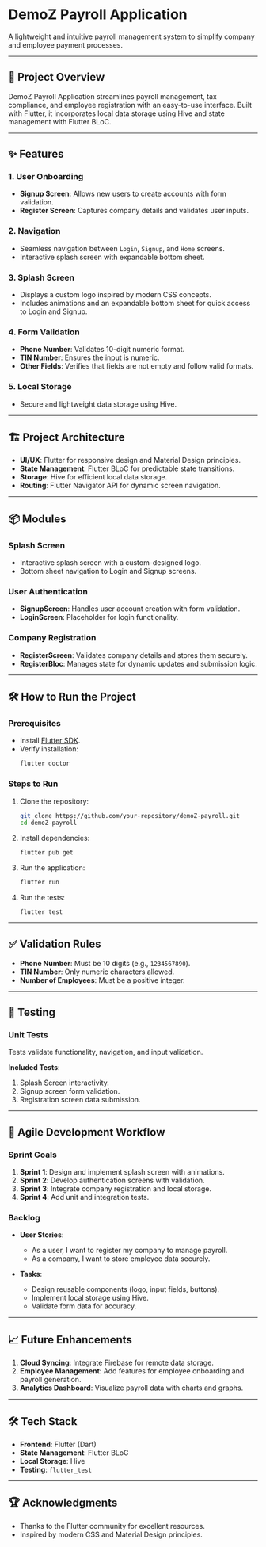 
# DemoZ Payroll Application

A lightweight and intuitive payroll management system to simplify company and employee payment processes.

---

## 🚀 Project Overview

DemoZ Payroll Application streamlines payroll management, tax compliance, and employee registration with an easy-to-use interface. Built with Flutter, it incorporates local data storage using Hive and state management with Flutter BLoC.

---

## ✨ Features

### 1. User Onboarding
- **Signup Screen**: Allows new users to create accounts with form validation.
- **Register Screen**: Captures company details and validates user inputs.

### 2. Navigation
- Seamless navigation between `Login`, `Signup`, and `Home` screens.
- Interactive splash screen with expandable bottom sheet.

### 3. Splash Screen
- Displays a custom logo inspired by modern CSS concepts.
- Includes animations and an expandable bottom sheet for quick access to Login and Signup.

### 4. Form Validation
- **Phone Number**: Validates 10-digit numeric format.
- **TIN Number**: Ensures the input is numeric.
- **Other Fields**: Verifies that fields are not empty and follow valid formats.

### 5. Local Storage
- Secure and lightweight data storage using Hive.

---

## 🏗️ Project Architecture

- **UI/UX**: Flutter for responsive design and Material Design principles.
- **State Management**: Flutter BLoC for predictable state transitions.
- **Storage**: Hive for efficient local data storage.
- **Routing**: Flutter Navigator API for dynamic screen navigation.

---

## 📦 Modules

### Splash Screen
- Interactive splash screen with a custom-designed logo.
- Bottom sheet navigation to Login and Signup screens.

### User Authentication
- **SignupScreen**: Handles user account creation with form validation.
- **LoginScreen**: Placeholder for login functionality.

### Company Registration
- **RegisterScreen**: Validates company details and stores them securely.
- **RegisterBloc**: Manages state for dynamic updates and submission logic.

---

## 🛠️ How to Run the Project

### Prerequisites
- Install [Flutter SDK](https://flutter.dev/docs/get-started/install).
- Verify installation:
  ```bash
  flutter doctor
  ```

### Steps to Run
1. Clone the repository:
   ```bash
   git clone https://github.com/your-repository/demoZ-payroll.git
   cd demoZ-payroll
   ```

2. Install dependencies:
   ```bash
   flutter pub get
   ```

3. Run the application:
   ```bash
   flutter run
   ```

4. Run the tests:
   ```bash
   flutter test
   ```

---

## ✅ Validation Rules

- **Phone Number**: Must be 10 digits (e.g., `1234567890`).
- **TIN Number**: Only numeric characters allowed.
- **Number of Employees**: Must be a positive integer.

---

## 🧪 Testing

### Unit Tests
Tests validate functionality, navigation, and input validation.

**Included Tests**:
1. Splash Screen interactivity.
2. Signup screen form validation.
3. Registration screen data submission.

---

## 🌟 Agile Development Workflow

### Sprint Goals
1. **Sprint 1**: Design and implement splash screen with animations.
2. **Sprint 2**: Develop authentication screens with validation.
3. **Sprint 3**: Integrate company registration and local storage.
4. **Sprint 4**: Add unit and integration tests.

### Backlog
- **User Stories**:
  - As a user, I want to register my company to manage payroll.
  - As a company, I want to store employee data securely.

- **Tasks**:
  - Design reusable components (logo, input fields, buttons).
  - Implement local storage using Hive.
  - Validate form data for accuracy.

---

## 📈 Future Enhancements

1. **Cloud Syncing**: Integrate Firebase for remote data storage.
2. **Employee Management**: Add features for employee onboarding and payroll generation.
3. **Analytics Dashboard**: Visualize payroll data with charts and graphs.

---

## 🛠️ Tech Stack

- **Frontend**: Flutter (Dart)
- **State Management**: Flutter BLoC
- **Local Storage**: Hive
- **Testing**: `flutter_test`

---

## 🏆 Acknowledgments

- Thanks to the Flutter community for excellent resources.
- Inspired by modern CSS and Material Design principles.
